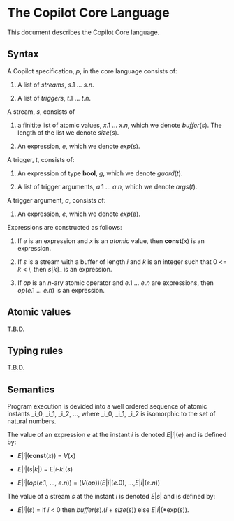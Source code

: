 The Copilot Core Language
=========================

This document describes the Copilot Core language.

Syntax
------

A Copilot specification, _p_, in the core language consists of:

  1. A list of *streams*, _s_.1 ... _s_._n_.

  2. A list of *triggers*, _t_.1 ... _t_._n_.

A stream, _s_, consists of

  1. a finitite list of atomic values, _x_.1 ... _x_._n_, which we denote
     *buffer*(_s_). The length of the list we denote *size*(_s_).

  2. An expression, _e_, which we denote *exp*(_s_).

A trigger, _t_, consists of:

  1. An expression of type __bool__, _g_, which we denote *guard*(_t_).

  2. A list of trigger arguments, _a_.1 ... _a_._n_, which we denote
     *args*(_t_).

A trigger argument, _a_, consists of:

  1. An expression, _e_, which we denote *exp*(a).

Expressions are constructed as follows:

  1. If _e_ is an expression and _x_ is an *atomic* value,
     then __const__(_x_) is an expression.

  2. If _s_ is a stream with a buffer of length _i_ and _k_ is an integer such
     that 0 <= _k_ < _i_, then _s_[_k_]_ is an expression.

  3. If _op_ is an *n*-ary atomic operator and _e_.1 ... _e_._n_ are
     expressions, then _op_(_e_.1 ... _e_._n_) is an expression.

Atomic values
-------------

T.B.D.

Typing rules
------------

T.B.D.

Semantics
---------

Program execution is devided into a well ordered sequence of atomic instants
_i_0, _i_1, _i_2, ..., where _i_0, _i_1, _i_2 is isomorphic to the set of
natural numbers.

The value of an expression _e_ at the instant _i_ is denoted *E*|_i_|(_e_) and is
defined by:

  + *E*|_i_|(__const__(_x_)) = *V*(_x_)

  + *E*|_i_|(_s_|_k_|) = E|_i_-_k_|(_s_)

  + *E*|_i_|(_op_(_e_.1, ..., _e_._n_)) =
    (*V*(_op_))(*E*|_i_|(_e_.0), ...,*E*|_i_|(_e_._n_))

The value of a stream _s_ at the instant _i_ is denoted *E*|_s_| and is defined
by:

  + *E*|_i_|(_s_) = if _i_ < 0 then *buffer*(_s_).(_i_ + *size*(_s_))
     else *E*|_i_|(*exp(_s_)).
